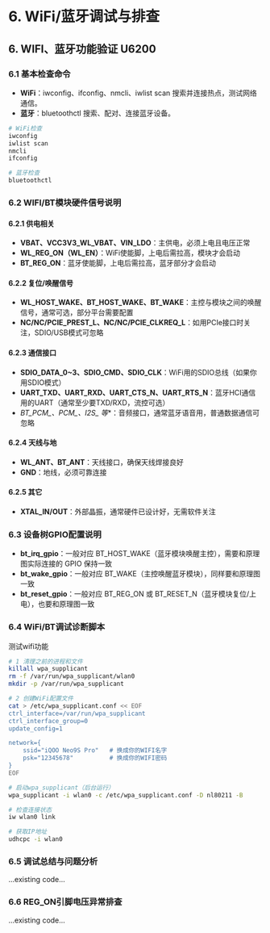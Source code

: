 # 6. WiFi/蓝牙调试与排查

## 6. WIFI、蓝牙功能验证 U6200

### 6.1 基本检查命令
- **WiFi**：iwconfig、ifconfig、nmcli、iwlist scan 搜索并连接热点，测试网络通信。
- **蓝牙**：bluetoothctl 搜索、配对、连接蓝牙设备。

```bash
# WiFi检查
iwconfig
iwlist scan
nmcli
ifconfig

# 蓝牙检查
bluetoothctl
```

### 6.2 WIFI/BT模块硬件信号说明

#### 6.2.1 供电相关
- **VBAT、VCC3V3_WL_VBAT、VIN_LDO**：主供电，必须上电且电压正常
- **WL_REG_ON（WL_EN）**：WiFi使能脚，上电后需拉高，模块才会启动
- **BT_REG_ON**：蓝牙使能脚，上电后需拉高，蓝牙部分才会启动

#### 6.2.2 复位/唤醒信号
- **WL_HOST_WAKE、BT_HOST_WAKE、BT_WAKE**：主控与模块之间的唤醒信号，通常可选，部分平台需要配置
- **NC/NC/PCIE_PREST_L、NC/NC/PCIE_CLKREQ_L**：如用PCIe接口时关注，SDIO/USB模式可忽略

#### 6.2.3 通信接口
- **SDIO_DATA_0~3、SDIO_CMD、SDIO_CLK**：WiFi用的SDIO总线（如果你用SDIO模式）
- **UART_TXD、UART_RXD、UART_CTS_N、UART_RTS_N**：蓝牙HCI通信用的UART（通常至少要TXD/RXD，流控可选）
- **BT_PCM_*、PCM_*、I2S_* 等**：音频接口，通常蓝牙语音用，普通数据通信可忽略

#### 6.2.4 天线与地
- **WL_ANT、BT_ANT**：天线接口，确保天线焊接良好
- **GND**：地线，必须可靠连接

#### 6.2.5 其它
- **XTAL_IN/OUT**：外部晶振，通常硬件已设计好，无需软件关注

### 6.3 设备树GPIO配置说明
- **bt_irq_gpio**：一般对应 BT_HOST_WAKE（蓝牙模块唤醒主控），需要和原理图实际连接的 GPIO 保持一致
- **bt_wake_gpio**：一般对应 BT_WAKE（主控唤醒蓝牙模块），同样要和原理图一致
- **bt_reset_gpio**：一般对应 BT_REG_ON 或 BT_RESET_N（蓝牙模块复位/上电），也要和原理图一致

### 6.4 WiFi/BT调试诊断脚本

测试wifi功能
```sh
# 1 清理之前的进程和文件
killall wpa_supplicant
rm -f /var/run/wpa_supplicant/wlan0
mkdir -p /var/run/wpa_supplicant

# 2 创建WiFi配置文件
cat > /etc/wpa_supplicant.conf << EOF
ctrl_interface=/var/run/wpa_supplicant
ctrl_interface_group=0
update_config=1

network={
    ssid="iQOO Neo9S Pro"   # 换成你的WIFI名字
    psk="12345678"          # 换成你的WIFI密码
}
EOF

# 启动wpa_supplicant（后台运行）
wpa_supplicant -i wlan0 -c /etc/wpa_supplicant.conf -D nl80211 -B

# 检查连接状态
iw wlan0 link

# 获取IP地址
udhcpc -i wlan0
```


### 6.5 调试总结与问题分析
...existing code...

### 6.6 REG_ON引脚电压异常排查
...existing code...

